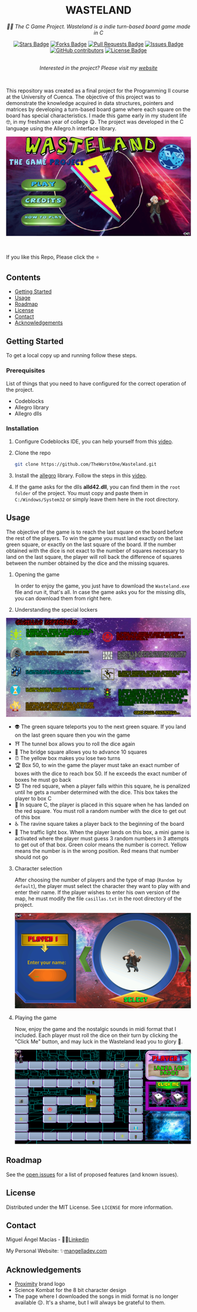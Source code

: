 <h1 align="center">WASTELAND</h1>
<p align="center"><i>👾🎶 The C Game Project. Wasteland is a indie turn-based board game made in C</i></p>
<div align="center">
  <a href="https://github.com/TheWorstOne/Wasteland/stargazers"><img src="https://img.shields.io/github/stars/TheWorstOne/Wasteland" alt="Stars Badge"/></a>
<a href="https://github.com/TheWorstOne/Wasteland/network/members"><img src="https://img.shields.io/github/forks/TheWorstOne/Wasteland" alt="Forks Badge"/></a>
<a href="https://github.com/TheWorstOne/Wasteland/pulls"><img src="https://img.shields.io/github/issues-pr/TheWorstOne/Wasteland" alt="Pull Requests Badge"/></a>
<a href="https://github.com/TheWorstOne/Wasteland/issues"><img src="https://img.shields.io/github/issues/TheWorstOne/Wasteland" alt="Issues Badge"/></a>
<a href="https://github.com/TheWorstOne/Wasteland/graphs/contributors"><img alt="GitHub contributors" src="https://img.shields.io/github/contributors/TheWorstOne/Wasteland?color=2b9348"></a>
<a href="https://github.com/TheWorstOne/Wasteland/blob/master/LICENSE"><img src="https://img.shields.io/github/license/TheWorstOne/Wasteland?color=2b9348" alt="License Badge"/></a>
</div>
<br>
<p align="center"><i>Interested in the project? Please visit my <a target="_blank" href="https://mangelladev.web.app/">website</a></i></p>
<br>

<!-- ABOUT THE PROJECT -->
This repository was created as a final project for the Programming II course at the University of Cuenca. The objective of this project was to demonstrate the knowledge acquired in data structures, pointers and matrices by developing a turn-based board game where each square on the board has special characteristics. I made this game early in my student life 🤓, in my freshman year of college 😋. The project was developed in the C language using the Allegro.h interface library.

<p align="center">
    <img src="assets/wastelandlogin.png" alt="Logo" width="" height="">
</p>

<br>

If you like this Repo, Please click the :star:

<!-- TABLE OF CONTENTS -->
## Contents
  - [Getting Started](#getting-started)
  - [Usage](#usage)
  - [Roadmap](#roadmap)
  - [License](#license)
  - [Contact](#contact)
  - [Acknowledgements](#acknowledgements)

  <!-- GETTING STARTED -->
## Getting Started

To get a local copy up and running follow these steps.

### Prerequisites

List of things that you need to have configured for the correct operation of the project.
* Codeblocks
* Allegro library
* Allegro dlls

### Installation

1. Configure Codeblocks IDE, you can help yourself from this [video](https://www.youtube.com/watch?v=pbTY5-LuuJU).
2. Clone the repo
   ```sh
   git clone https://github.com/TheWorstOne/Wasteland.git
   ```
3. Install the [allegro](http://www.mediafire.com/file/b19dbger797rixs/Allegro_en_CodeBlocks.rar/file) library. Follow the steps in this [video](https://www.youtube.com/watch?v=pbTY5-LuuJU).

4. If the game asks for the dlls __alld42.dll__, you can find them in the `root folder` of the project. You must copy and paste them in `C:/Windows/System32` or simply leave them here in the root directory.

<!-- USAGE EXAMPLES -->
## Usage

The objective of the game is to reach the last square on the board before the rest of the players. To win the game you must land exactly on the last green square, or exactly on the last square of the board. If the number obtained with the dice is not exact to the number of squares necessary to land on the last square, the player will roll back the difference of squares between the number obtained by the dice and the missing squares.

1. Opening the game

    In order to enjoy the game, you just have to download the `Wasteland.exe` file and run it, that's all. In case the game asks you for the missing dlls, you can download them from right here.

2. Understanding the special lockers

<p align="center">
    <img src="assets/squares.png" alt="Logo" width="" height="">
</p>

   - 👽 The green square teleports you to the next green square. If you land on the last green square then you win the game
   - ⛩ The tunnel box allows you to roll the dice again
   - 🌉 The bridge square allows you to advance 10 squares
   - ⏰ The yellow box makes you lose two turns
   - 🏆 Box 50, to win the game the player must take an exact number of boxes with the dice to reach box 50. If he exceeds the exact number of boxes he must go back
   - 😈 The red square, when a player falls within this square, he is penalized until he gets a number determined with the dice. This box takes the player to box C
   - 🤡 In square C, the player is placed in this square when he has landed on the red square. You must roll a random number with the dice to get out of this box
   - ♿ The ravine square takes a player back to the beginning of the board
   - 🚦 The traffic light box. When the player lands on this box, a mini game is activated where the player must guess 3 random numbers in 3 attempts to get out of that box. Green color means the number is correct. Yellow means the number is in the wrong position. Red means that number should not go

3. Character selection

    After choosing the number of players and the type of map (`Random by default`), the player must select the character they want to play with and enter their name. If the player wishes to enter his own version of the map, he must modify the file `casillas.txt` in the root directory of the project.
   
    <p align="center">
        <img src="assets/selectplayer.png" alt="Logo" width="" height="">
    </p>

4. Playing the game
   
    Now, enjoy the game and the nostalgic sounds in midi format that I included. Each player must roll the dice on their turn by clicking the "Click Me" button, and may luck in the Wasteland lead you to glory 👊.

    <p align="center">
        <img src="assets/board.png" alt="Logo" width="" height="">
    </p>


<!-- ROADMAP -->
## Roadmap

See the [open issues](https://github.com/TheWorstOne/Wasteland/issues) for a list of proposed features (and known issues).


<!-- LICENSE -->
## License

Distributed under the MIT License. See `LICENSE` for more information.



<!-- CONTACT -->
## Contact

Miguel Ángel Macías - 👨‍💻[Linkedin](https://www.linkedin.com/in/mangelladev/)

My Personal Website: ✨[mangelladev.com](https://mangelladev.web.app/)


<!-- ACKNOWLEDGEMENTS -->
## Acknowledgements
* [Proximity](https://www.youtube.com/channel/UC3ifTl5zKiCAhHIBQYcaTeg) brand logo
* Science Kombat for the 8 bit character design
* The page where I downloaded the songs in midi format is no longer available 😔. It's a shame, but I will always be grateful to them.


